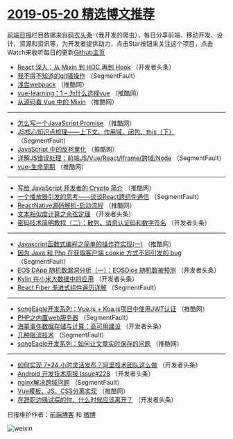 # [2019-05-20 精选博文推荐](https://toutiao.qdkfweb.cn/date/2019/05/20)

[前端日报](https://qdkfweb.cn/c/news)栏目数据来自[码农头条](https://toutiao.qdkfweb.cn/)（我开发的爬虫），每日分享前端、移动开发、设计、资源和资讯等，为开发者提供动力，点击Star按钮来关注这个项目，点击Watch来收听每日的更新[Github主页](https://github.com/kujian/frontendDaily)
* [React 深入：从 Mixin 到 HOC 再到 Hook](https://toutiao.qdkfweb.cn/111813.html) （开发者头条）
* [我不得不知道的git骚操作](https://toutiao.qdkfweb.cn/111803.html) （SegmentFault）
* [浅尝webpack](https://toutiao.qdkfweb.cn/111837.html) （推酷网）
* [vue-learning：1 &#8211; 为什么选择vue](https://toutiao.qdkfweb.cn/111838.html) （推酷网）
* [从源码看 Vue 中的 Mixin](https://toutiao.qdkfweb.cn/111833.html) （推酷网）

***
* [怎么写一个JavaScript Promise](https://toutiao.qdkfweb.cn/111846.html) （推酷网）
* [JS核心知识点梳理——上下文、作用域、闭包、this（下）](https://toutiao.qdkfweb.cn/111802.html) （SegmentFault）
* [JavaScript 中的反柯里化](https://toutiao.qdkfweb.cn/111839.html) （推酷网）
* [详解JS错误处理：前端JS/Vue/React/Iframe/跨域/Node](https://toutiao.qdkfweb.cn/111796.html) （SegmentFault）
* [vue-生命周期](https://toutiao.qdkfweb.cn/111842.html) （推酷网）

***
* [写给 JavaScript 开发者的 Crypto 简介](https://toutiao.qdkfweb.cn/111844.html) （推酷网）
* [一个播放器引发的思考——谈谈React跨组件通信](https://toutiao.qdkfweb.cn/111801.html) （SegmentFault）
* [ReactNative源码解析-启动流程](https://toutiao.qdkfweb.cn/111835.html) （推酷网）
* [文本相似度计算之余弦定理](https://toutiao.qdkfweb.cn/111812.html) （开发者头条）
* [密码技术简明教程（二）：散列、消息认证码和数字签名](https://toutiao.qdkfweb.cn/111823.html) （开发者头条）

***
* [Javascript函数式编程之简单的操作符实现(一)](https://toutiao.qdkfweb.cn/111836.html) （推酷网）
* [因为 Java 和 Php 在获取客户端 cookie 方式不同引发的 bug](https://toutiao.qdkfweb.cn/111792.html) （SegmentFault）
* [EOS DApp 随机数漏洞分析（一）：EOSDice 随机数被预测](https://toutiao.qdkfweb.cn/111824.html) （开发者头条）
* [Kylin 在小米大数据中的应用](https://toutiao.qdkfweb.cn/111814.html) （开发者头条）
* [React Fiber 渐进式组件遍历详解](https://toutiao.qdkfweb.cn/111793.html) （SegmentFault）

***
* [songEagle开发系列：Vue.js + Koa.js项目中使用JWT认证](https://toutiao.qdkfweb.cn/111827.html) （推酷网）
* [PHP之内置web服务器](https://toutiao.qdkfweb.cn/111804.html) （SegmentFault）
* [海量事件数据存储与计算：高可用建设](https://toutiao.qdkfweb.cn/111815.html) （开发者头条）
* [几种限流技术](https://toutiao.qdkfweb.cn/111794.html) （SegmentFault）
* [songEagle开发系列：如何让文章实时保存的问题](https://toutiao.qdkfweb.cn/111828.html) （推酷网）

***
* [如何实现 7*24 小时灵活发布？阿里技术团队这么做](https://toutiao.qdkfweb.cn/111805.html) （开发者头条）
* [Android 开发技术周报 Issue#228](https://toutiao.qdkfweb.cn/111816.html) （开发者头条）
* [nginx解决跨域问题](https://toutiao.qdkfweb.cn/111795.html) （SegmentFault）
* [Vue模板、JS、CSS分离实现](https://toutiao.qdkfweb.cn/111829.html) （推酷网）
* [在辞职边缘试探的你，什么时候应该离开？](https://toutiao.qdkfweb.cn/111806.html) （开发者头条）

日报维护作者：[前端博客](https://qdkfweb.cn/) 和 [微博](https://qdkfweb.cn/go/weibo)

![weixin](https://user-images.githubusercontent.com/3055447/38468989-651132ac-3b80-11e8-8e6b-15122322a9d7.png)
